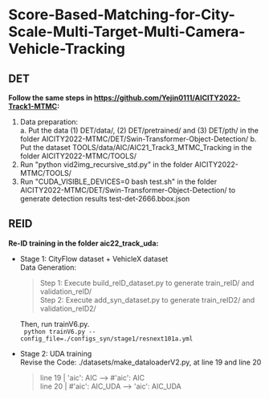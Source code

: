# Score-Based-Matching-for-City-Scale-Multi-Target-Multi-Camera-Vehicle-Tracking

## DET
 **Follow the same steps in https://github.com/Yejin0111/AICITY2022-Track1-MTMC:**  
   1. Data preparation:  
    a. Put the data (1) DET/data/, (2) DET/pretrained/ and (3) DET/pth/ in the folder AICITY2022-MTMC/DET/Swin-Transformer-Object-Detection/
    b. Put the dataset TOOLS/data/AIC/AIC21_Track3_MTMC_Tracking in the folder AICITY2022-MTMC/TOOLS/
   2. Run "python vid2img_recursive_std.py" in the folder AICITY2022-MTMC/TOOLS/
   3. Run "CUDA_VISIBLE_DEVICES=0 bash test.sh" in the folder AICITY2022-MTMC/DET/Swin-Transformer-Object-Detection/ to generate detection results test-det-2666.bbox.json  

## REID
   **Re-ID training in the folder aic22_track_uda:**   
   - Stage 1: CityFlow dataset + VehicleX dataset  
      Data Generation:  
        >Step 1: Execute build_reID_dataset.py to generate train_reID/ and validation_reID/  
        >Step 2: Execute add_syn_dataset.py to generate train_reID2/ and validation_reID2/  

      Then, run trainV6.py.  
	``` 
	python trainV6.py --config_file=./configs_syn/stage1/resnext101a.yml    
	```
   - Stage 2: UDA training   
	Revise the Code: ./datasets/make_dataloaderV2.py, at line 19 and line 20
		>line 19 | 'aic': AIC       --> #'aic': AIC    
   		>line 20 | #'aic': AIC_UDA  --> 'aic': AIC_UDA
   
